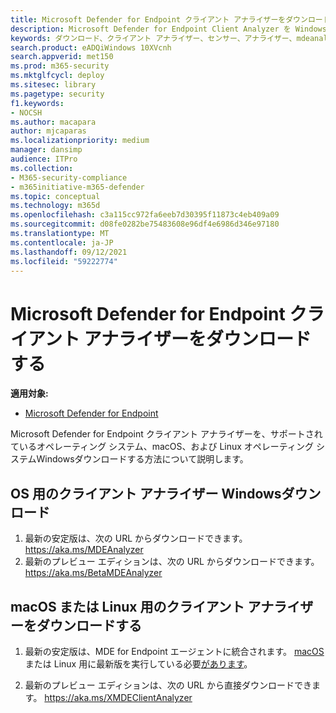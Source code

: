```yaml
---
title: Microsoft Defender for Endpoint クライアント アナライザーをダウンロードする
description: Microsoft Defender for Endpoint Client Analyzer を Windows、macOS、または Linux でダウンロードする方法について説明します。
keywords: ダウンロード、クライアント アナライザー、センサー、アナライザー、mdeanalyzer のトラブルシューティング
search.product: eADQiWindows 10XVcnh
search.appverid: met150
ms.prod: m365-security
ms.mktglfcycl: deploy
ms.sitesec: library
ms.pagetype: security
f1.keywords:
- NOCSH
ms.author: macapara
author: mjcaparas
ms.localizationpriority: medium
manager: dansimp
audience: ITPro
ms.collection:
- M365-security-compliance
- m365initiative-m365-defender
ms.topic: conceptual
ms.technology: m365d
ms.openlocfilehash: c3a115cc972fa6eeb7d30395f11873c4eb409a09
ms.sourcegitcommit: d08fe0282be75483608e96df4e6986d346e97180
ms.translationtype: MT
ms.contentlocale: ja-JP
ms.lasthandoff: 09/12/2021
ms.locfileid: "59222774"
---
```

# <a name="download-the-microsoft-defender-for-endpoint-client-analyzer"></a>Microsoft Defender for Endpoint クライアント アナライザーをダウンロードする

**適用対象:**
- [Microsoft Defender for Endpoint](https://go.microsoft.com/fwlink/p/?linkid=2146631)

Microsoft Defender for Endpoint クライアント アナライザーを、サポートされているオペレーティング システム、macOS、および Linux オペレーティング システムWindowsダウンロードする方法について説明します。

## <a name="download-client-analyzer-for-windows-os"></a>OS 用のクライアント アナライザー Windowsダウンロード

1. 最新の安定版は、次の URL からダウンロードできます。 <https://aka.ms/MDEAnalyzer>
2. 最新のプレビュー エディションは、次の URL からダウンロードできます。 <https://aka.ms/BetaMDEAnalyzer>

## <a name="download-client-analyzer-for-macos-or-linux"></a>macOS または Linux 用のクライアント アナライザーをダウンロードする

1. 最新の安定版は、MDE for Endpoint エージェントに統合されます。 [macOS](mac-whatsnew.md)または Linux 用に最新版を実行している必要[があります](linux-whatsnew.md)。

2. 最新のプレビュー エディションは、次の URL から直接ダウンロードできます。 <https://aka.ms/XMDEClientAnalyzer>
